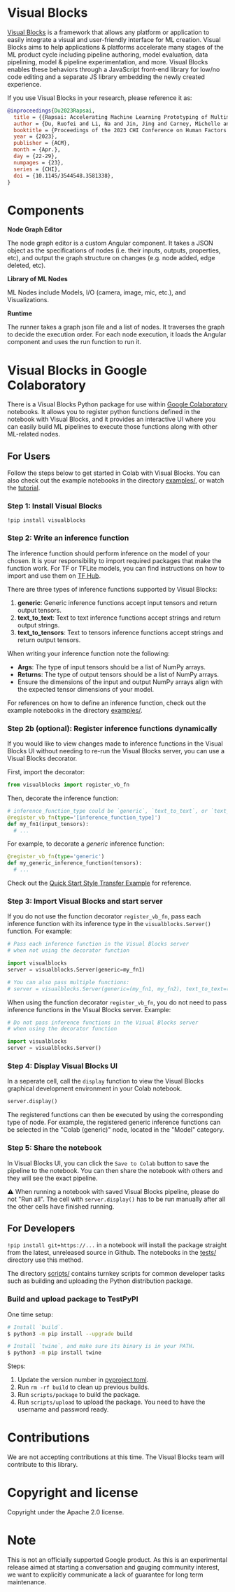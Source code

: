 # Visual Blocks

[Visual Blocks][] is a framework that allows any platform or application to easily
integrate a visual and user-friendly interface for ML creation. Visual Blocks
aims to help applications & platforms accelerate many stages of the ML product
cycle including pipeline authoring, model evaluation, data pipelining, model &
pipeline experimentation, and more. Visual Blocks enables these behaviors
through a JavaScript front-end library for low/no code editing and a separate JS
library embedding the newly created experience.

If you use Visual Blocks in your research, please reference it as:

[Visual Blocks]: https://visualblocks.withgoogle.com

```bibtex
@inproceedings{Du2023Rapsai,
  title = {{Rapsai: Accelerating Machine Learning Prototyping of Multimedia Applications Through Visual Programming}},
  author = {Du, Ruofei and Li, Na and Jin, Jing and Carney, Michelle and Miles, Scott and Kleiner, Maria and Yuan, Xiuxiu and Zhang, Yinda and Kulkarni, Anuva and Liu, Xingyu and Sabie, Ahmed and Orts-Escolano, Sergio and Kar, Abhishek and Yu, Ping and Iyengar, Ram and Kowdle, Adarsh and Olwal, Alex},
  booktitle = {Proceedings of the 2023 CHI Conference on Human Factors in Computing Systems},
  year = {2023},
  publisher = {ACM},
  month = {Apr.},
  day = {22-29},
  numpages = {23},
  series = {CHI},
  doi = {10.1145/3544548.3581338},
}
```

# Components

**Node Graph Editor**

The node graph editor is a custom Angular component. It takes a JSON object as the
specifications of nodes (i.e. their inputs, outputs, properties, etc), and output
the graph structure on changes (e.g. node added, edge deleted, etc).

**Library of ML Nodes**

ML Nodes include Models, I/O (camera, image, mic, etc.), and Visualizations.

**Runtime**

The runner takes a graph json file and a list of nodes. It traverses the graph
to decide the execution order. For each node execution, it loads the Angular
component and uses the run function to run it.

# Visual Blocks in Google Colaboratory

There is a Visual Blocks Python package for use within [Google Colaboratory][]
notebooks. It allows you to register python functions defined in the notebook with Visual Blocks, and it provides an interactive UI where you can easily build ML pipelines to execute those functions along with other ML-related nodes.

[Google Colaboratory]: https://colab.research.google.com

## For Users

Follow the steps below to get started in Colab with Visual Blocks. You can also check out the example notebooks in the directory [examples/](examples/), or watch the [tutorial](https://www.youtube.com/watch?v=UpJb4Y6wU5o).

### Step 1: Install Visual Blocks

```
!pip install visualblocks
```

### Step 2: Write an inference function

The inference function should perform inference on the model of your chosen. It
is your responsibility to import required packages that make the function work.
For TF or TFLite models, you can find instructions on how to import and use them on [TF Hub].

[TF Hub]: https://tfhub.dev

There are three types of inference functions supported by Visual Blocks:

1. **generic**: Generic inference functions accept input tensors and return output tensors.
1. **text_to_text**: Text to text inference functions accept strings and return output strings.
1. **text_to_tensors**: Text to tensors inference functions accept strings and return output tensors.

When writing your inference function note the following:

*  **Args**: The type of input tensors should be a list of NumPy arrays.
*  **Returns**: The type of output tensors should be a list of NumPy arrays.
* Ensure the dimensions of the input and output NumPy arrays align with the expected tensor dimensions of your model.

For references on how to define an inference function, check out the example notebooks in the directory [examples/](examples/).

### Step 2b (optional): Register inference functions dynamically

If you would like to view changes made to inference functions in the Visual Blocks UI without needing to re-run the Visual Blocks server, you can use a Visual Blocks decorator.

First, import the decorator:

```python
from visualblocks import register_vb_fn
```

Then, decorate the inference function:

```python
# inference_function_type could be `generic`, `text_to_text`, or `text_to_tensors`.
@register_vb_fn(type='[inference_function_type]')
def my_fn1(input_tensors):
  # ...
```

For example, to decorate a *generic* inference function:

```python
@register_vb_fn(type='generic')
def my_generic_inference_function(tensors):
  # ...
```

Check out the [Quick Start Style Transfer Example](https://github.com/google/visualblocks/blob/main/examples/quick_start_style_transfer.ipynb) for reference.

### Step 3: Import Visual Blocks and start server

If you do not use the function decorator `register_vb_fn`, pass each inference function with its inference type in the `visualblocks.Server()` function. For example:

```python
# Pass each inference function in the Visual Blocks server
# when not using the decorator function

import visualblocks
server = visualblocks.Server(generic=my_fn1)

# You can also pass multiple functions:
# server = visualblocks.Server(generic=(my_fn1, my_fn2), text_to_text=(my_fn3))
```

When using the function decorator `register_vb_fn`, you do not need to pass inference functions in the Visual Blocks server. Example:

```python
# Do not pass inference functions in the Visual Blocks server
# when using the decorator function

import visualblocks
server = visualblocks.Server()
```

### Step 4: Display Visual Blocks UI

In a seperate cell, call the `display` function to view the Visual Blocks graphical development environment in your Colab notebook.

```python
server.display()
```

The registered functions can then be executed by using the corresponding type of node.
For example, the registered generic inference functions can be selected in the
"Colab (generic)" node, located in the "Model" category.

### Step 5: Share the notebook

In Visual Blocks UI, you can click the `Save to Colab` button to save the pipeline
to the notebook. You can then share the notebook with others and they will see the
exact pipeline.

⚠️ When running a notebook with saved Visual Blocks pipeline, please do not "Run all".
The cell with `server.display()` has to be run manually after all the other cells have
finished running.

## For Developers

`!pip install git+https://...` in a notebook will install the package straight
from the latest, unreleased source in Github. The notebooks in the
[tests/](tests/) directory use this method.

The directory [scripts/](scripts/) contains turnkey scripts for common developer
tasks such as building and uploading the Python distribution package.

### Build and upload package to TestPyPI

One time setup:

```bash
# Install `build`.
$ python3 -m pip install --upgrade build

# Install `twine`, and make sure its binary is in your PATH.
$ python3 -m pip install twine
```

Steps:

1.  Update the version number in [pyproject.toml](python/pyproject.toml).
1.  Run `rm -rf build` to clean up previous builds.
1.  Run `scripts/package` to build the package.
1.  Run `scripts/upload` to upload the package. You need to have the username
    and password ready.

# Contributions

We are not accepting contributions at this time. The Visual Blocks team will
contribute to this library.

# Copyright and license

Copyright under the Apache 2.0 license.

# Note

This is not an officially supported Google product. As this is an experimental
release aimed at starting a conversation and gauging community interest, we want
to explicitly communicate a lack of guarantee for long term maintenance.
